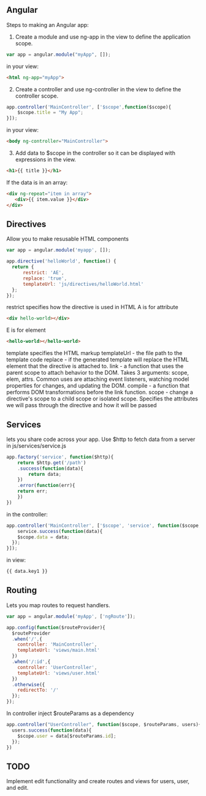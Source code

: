 ## Angular
Steps to making an Angular app:   
1. Create a module and use ng-app in the view to define
the application scope.   
```js
var app = angular.module("myApp", []);
```
in your view:

```html
<html ng-app="myApp">
```
2. Create a controller and use ng-controller in the 
view to define the controller scope.

```js
app.controller('MainController', ['$scope',function($scope){
	$scope.title = "My App";
}]);
```
in your view:

```html
<body ng-controller="MainController">
```

3. Add data to $scope in the controller so it can be
displayed with expressions in the view.
```html
<h1>{{ title }}</h1>
```

If the data is in an array:

```html
<div ng-repeat="item in array">
   <div>{{ item.value }}</div>
</div>
```

## Directives

Allow you to make resusable HTML components
```js
var app = angular.module('myapp', []);

app.directive('helloWorld', function() {
  return {
      restrict: 'AE',
      replace: 'true',
      templateUrl: 'js/directives/helloWorld.html'
  };
});
```
restrict specifies how the directive is used in HTML
A is for attribute

```html
<div hello-world></div>
```

E is for element

```html
<hello-world></hello-world>
```

template specifies the HTML markup
templateUrl - the file path to the template code
replace - if the generated template will replace the HTML element that the directive is attached to.
link - a function that uses the parent scope to attach behavior to the DOM. Takes 3 arguments: scope, elem, attrs.  Common uses are attaching event listeners, watching model properties for changes, and updating the DOM.
compile - a function that performs DOM transformations before the link function.
scope - change a directive's scope to a child scope or isolated scope. Specifies the attributes we will pass through the directive and how it will be passed

## Services

lets you share code across your app. Use $http to fetch data from a server
in js/services/service.js

```js
app.factory('service', function($http){
	return $http.get('/path')
	.success(function(data){
		return data;
	})
	.error(function(err){
	return err;
	})
})
```
in the controller:

```js
app.controller('MainController', ['$scope', 'service', function($scope, service) {
	service.success(function(data){
    $scope.data = data;
  });
}]);
```
in view:

```html
{{ data.key1 }}
```
## Routing
Lets you map routes to request handlers.

```js
var app = angular.module('myApp', ['ngRoute']);

app.config(function($routeProvider){
  $routeProvider
  .when('/',{
    controller: 'MainController',
    templateUrl: 'views/main.html'
  })
  .when('/:id',{
    controller: 'UserController',
    templateUrl: 'views/user.html'
  })
  .otherwise({
    redirectTo: '/'
  });
});
```
In controller inject $routeParams as a dependency

```js
app.controller("UserController", function($scope, $routeParams, users){
  users.success(function(data){
    $scope.user = data[$routeParams.id];
  });
})
```
 
## TODO 
Implement edit functionality and create routes and views for users, user, and edit.  